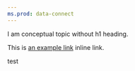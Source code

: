 ```yaml
---
ms.prod: data-connect
---
```


I am conceptual topic without h1 heading.


This is [an example link](https://docs.microsoft.com/zh-cn/sql/?view=sql-server-ver15 "Title") inline link.

test
